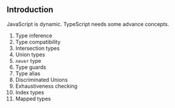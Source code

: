 ## Introduction

JavaScript is dynamic. TypeScript needs some advance concepts.

1. Type inference
1. Type compatibility
1. Intersection types
1. Union types
1. `never` type
1. Type guards
1. Type alias
1. Discriminated Unions
1. Exhaustiveness checking
1. Index types
1. Mapped types

<!-- .element class="agenda" -->
